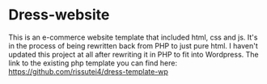 # Dress-website

This is an e-commerce website template that included html, css and js. It's in the process of being rewritten back from PHP to just pure html. I haven't updated this project at all after rewriting it in PHP to fit into Wordpress. The link to the existing php template you can find here:
https://github.com/rissutei4/dress-template-wp
